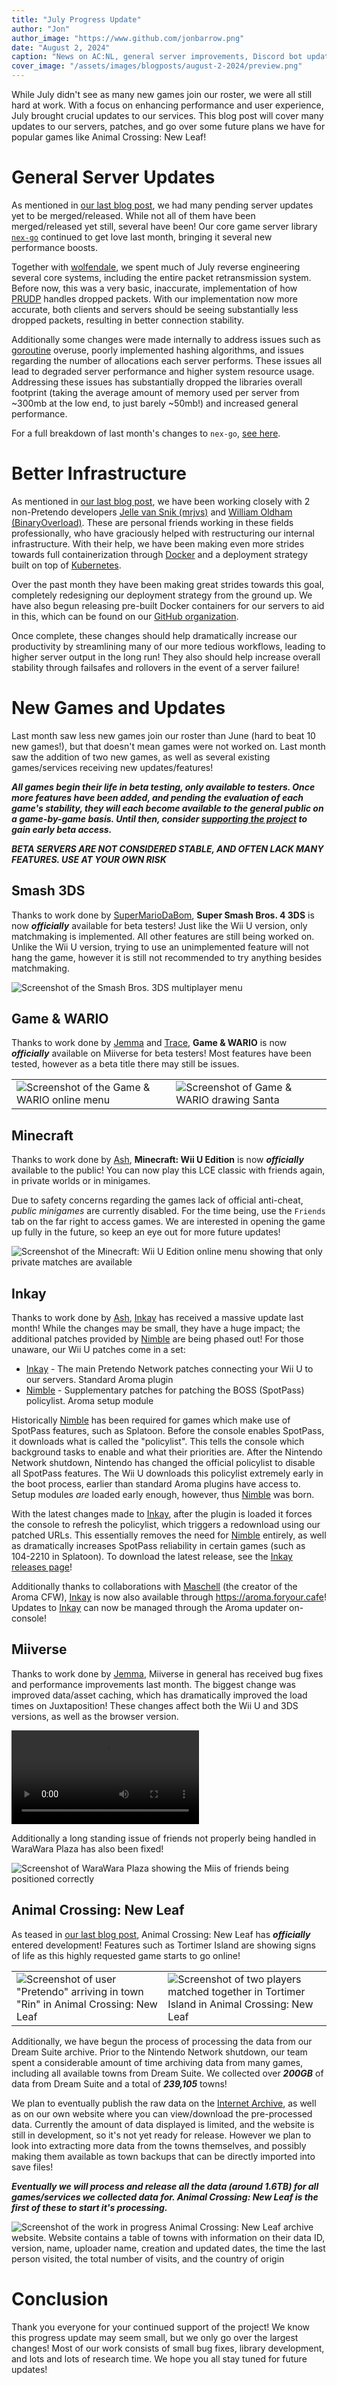 ```yaml
---
title: "July Progress Update"
author: "Jon"
author_image: "https://www.github.com/jonbarrow.png"
date: "August 2, 2024"
caption: "News on AC:NL, general server improvements, Discord bot updates, and more!"
cover_image: "/assets/images/blogposts/august-2-2024/preview.png"
---
```


While July didn't see as many new games join our roster, we were all still hard at work. With a focus on enhancing performance and user experience, July brought crucial updates to our services. This blog post will cover many updates to our servers, patches, and go over some future plans we have for popular games like Animal Crossing: New Leaf!

# General Server Updates

As mentioned in [our last blog post](https://pretendo.network/blog/6-29-24), we had many pending server updates yet to be merged/released. While not all of them have been merged/released yet still, several have been! Our core game server library [`nex-go`](https://github.com/PretendoNetwork/nex-go) continued to get love last month, bringing it several new performance boosts.

Together with [wolfendale](https://github.com/wolfendale), we spent much of July reverse engineering several core systems, including the entire packet retransmission system. Before now, this was a very basic, inaccurate, implementation of how [PRUDP](https://developer.pretendo.network/overview/prudp) handles dropped packets. With our implementation now more accurate, both clients and servers should be seeing substantially less dropped packets, resulting in better connection stability.

Additionally some changes were made internally to address issues such as [goroutine](https://go.dev/tour/concurrency/1) overuse, poorly implemented hashing algorithms, and issues regarding the number of allocations each server performs. These issues all lead to degraded server performance and higher system resource usage. Addressing these issues has substantially dropped the libraries overall footprint (taking the average amount of memory used per server from \~300mb at the low end, to just barely \~50mb!) and increased general performance.

For a full breakdown of last month's changes to `nex-go`, [see here](https://github.com/PretendoNetwork/nex-go/commits/master/?since=2024-07-01&until=2024-08-01).

# Better Infrastructure

As mentioned in [our last blog post](https://pretendo.network/blog/6-29-24), we have been working closely with 2 non-Pretendo developers [Jelle van Snik (mrjvs)](https://mrjvs.com) and [William Oldham (BinaryOverload)](https://williamoldham.co.uk). These are personal friends working in these fields professionally, who have graciously helped with restructuring our internal infrastructure. With their help, we have been making even more strides towards full containerization through [Docker](https://docker.com) and a deployment strategy built on top of [Kubernetes](https://kubernetes.io).

Over the past month they have been making great strides towards this goal, completely redesigning our deployment strategy from the ground up. We have also begun releasing pre-built Docker containers for our servers to aid in this, which can be found on our [GitHub organization](https://github.com/orgs/PretendoNetwork/packages?visibility=public).

Once complete, these changes should help dramatically increase our productivity by streamlining many of our more tedious workflows, leading to higher server output in the long run! They also should help increase overall stability through failsafes and rollovers in the event of a server failure!

# New Games and Updates

Last month saw less new games join our roster than June (hard to beat 10 new games!), but that doesn't mean games were not worked on. Last month saw the addition of two new games, as well as several existing games/services receiving new updates/features!

***All games begin their life in beta testing, only available to testers. Once more features have been added, and pending the evaluation of each game's stability, they will each become available to the general public on a game-by-game basis. Until then, consider [supporting the project](https://pretendo.network/account/upgrade) to gain early beta access.***

***BETA SERVERS ARE NOT CONSIDERED STABLE, AND OFTEN LACK MANY FEATURES. USE AT YOUR OWN RISK***

## Smash 3DS

Thanks to work done by [SuperMarioDaBom](https://github.com/SuperMarioDaBom), **Super Smash Bros. 4 3DS** is now ***officially*** available for beta testers! Just like the Wii U version, only matchmaking is implemented. All other features are still being worked on. Unlike the Wii U version, trying to use an unimplemented feature will not hang the game, however it is still not recommended to try anything besides matchmaking.

![Screenshot of the Smash Bros. 3DS multiplayer menu](/assets/images/blogposts/august-2-2024/smash-3ds.png)

## Game & WARIO

Thanks to work done by [Jemma](https://github.com/CaramelKat) and [Trace](https://github.com/TraceEntertains), **Game & WARIO** is now ***officially*** available on Miiverse for beta testers! Most features have been tested, however as a beta title there may still be issues.

<center>

|                                                                                                            |                                                                                                          |
| ---------------------------------------------------------------------------------------------------------- | -------------------------------------------------------------------------------------------------------- |
| ![Screenshot of the Game & WARIO online menu](/assets/images/blogposts/august-2-2024/game-and-wario-1.png) | ![Screenshot of Game & WARIO drawing Santa](/assets/images/blogposts/august-2-2024/game-and-wario-2.png) |

</center>

## Minecraft

Thanks to work done by [Ash](https://github.com/ashquarky), **Minecraft: Wii U Edition** is now ***officially*** available to the public! You can now play this LCE classic with friends again, in private worlds or in minigames.

Due to safety concerns regarding the games lack of official anti-cheat, *public minigames* are currently disabled. For the time being, use the `Friends` tab on the far right to access games. We are interested in opening the game up fully in the future, so keep an eye out for more future updates!

![Screenshot of the Minecraft: Wii U Edition online menu showing that only private matches are available](/assets/images/blogposts/august-2-2024/minecraft.png)

## Inkay

Thanks to work done by [Ash](https://github.com/ashquarky), [Inkay](https://github.com/PretendoNetwork/Inkay) has received a massive update last month! While the changes may be small, they have a huge impact; the additional patches provided by [Nimble](https://github.com/PretendoNetwork/Nimble) are being phased out! For those unaware, our Wii U patches come in a set:

- [Inkay](https://github.com/PretendoNetwork/Inkay) - The main Pretendo Network patches connecting your Wii U to our servers. Standard Aroma plugin
- [Nimble](https://github.com/PretendoNetwork/Nimble) - Supplementary patches for patching the BOSS (SpotPass) policylist. Aroma setup module

Historically [Nimble](https://github.com/PretendoNetwork/Nimble) has been required for games which make use of SpotPass features, such as Splatoon. Before the console enables SpotPass, it downloads what is called the "policylist". This tells the console which background tasks to enable and what their priorities are. After the Nintendo Network shutdown, Nintendo has changed the official policylist to disable all SpotPass features. The Wii U downloads this policylist extremely early in the boot process, earlier than standard Aroma plugins have access to. Setup modules *are* loaded early enough, however, thus [Nimble](https://github.com/PretendoNetwork/Nimble) was born.

With the latest changes made to [Inkay](https://github.com/PretendoNetwork/Inkay), after the plugin is loaded it forces the console to refresh the policylist, which triggers a redownload using our patched URLs. This essentially removes the need for [Nimble](https://github.com/PretendoNetwork/Nimble) entirely, as well as dramatically increases SpotPass reliability in certain games (such as 104-2210 in Splatoon). To download the latest release, see the [Inkay releases page](https://github.com/PretendoNetwork/Inkay/releases/latest)!

Additionally thanks to collaborations with [Maschell](https://github.com/Maschell) (the creator of the Aroma CFW), [Inkay](https://github.com/PretendoNetwork/Inkay) is now also available through https://aroma.foryour.cafe! Updates to [Inkay](https://github.com/PretendoNetwork/Inkay) can now be managed through the Aroma updater on-console!

## Miiverse

Thanks to work done by [Jemma](https://github.com/CaramelKat), Miiverse in general has received bug fixes and performance improvements last month. The biggest change was improved data/asset caching, which has dramatically improved the load times on Juxtaposition! These changes affect both the Wii U and 3DS versions, as well as the browser version.

<video controls>
	<source src="/assets/images/blogposts/august-2-2024/miiverse-side-by-side.mp4" type="video/mp4">
</video>

Additionally a long standing issue of friends not properly being handled in WaraWara Plaza has also been fixed!

![Screenshot of WaraWara Plaza showing the Miis of friends being positioned correctly](/assets/images/blogposts/august-2-2024/wwp.png)

## Animal Crossing: New Leaf

As teased in [our last blog post](https://pretendo.network/blog/6-29-24), Animal Crossing: New Leaf has ***officially*** entered development! Features such as Tortimer Island are showing signs of life as this highly requested game starts to go online!

<center>

|                                                                                                                                         |                                                                                                                                                  |
| --------------------------------------------------------------------------------------------------------------------------------------- | ------------------------------------------------------------------------------------------------------------------------------------------------ |
| ![Screenshot of user "Pretendo" arriving in town "Rin" in Animal Crossing: New Leaf](/assets/images/blogposts/august-2-2024/acnl-1.png) | ![Screenshot of two players matched together in Tortimer Island in Animal Crossing: New Leaf](/assets/images/blogposts/august-2-2024/acnl-2.png) |

</center>

Additionally, we have begun the process of processing the data from our Dream Suite archive. Prior to the Nintendo Network shutdown, our team spent a considerable amount of time archiving data from many games, including all available towns from Dream Suite. We collected over ***200GB*** of data from Dream Suite and a total of ***239,105*** towns!

We plan to eventually publish the raw data on the [Internet Archive](https://archive.org/), as well as on our own website where you can view/download the pre-processed data. Currently the amount of data displayed is limited, and the website is still in development, so it's not yet ready for release. However we plan to look into extracting more data from the towns themselves, and possibly making them available as town backups that can be directly imported into save files!

***Eventually we will process and release all the data (around 1.6TB) for all games/services we collected data for. Animal Crossing: New Leaf is the first of these to start it's processing.***

![Screenshot of the work in progress Animal Crossing: New Leaf archive website. Website contains a table of towns with information on their data ID, version, name, uploader name, creation and updated dates, the time the last person visited, the total number of visits, and the country of origin](/assets/images/blogposts/august-2-2024/acnl-site.png)

# Conclusion

Thank you everyone for your continued support of the project! We know this progress update may seem small, but we only go over the largest changes! Most of our work consists of small bug fixes, library development, and lots and lots of research time. We hope you all stay tuned for future updates!
